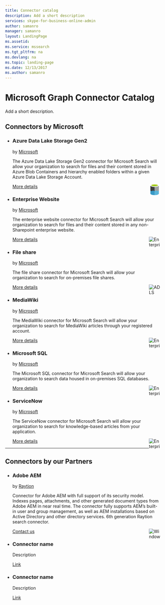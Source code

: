 ```yaml
---
title: Connector catalog
description: Add a short description
services: skype-for-business-online-admin
author: samanro
manager: samanro
layout: LandingPage
ms.assetid: 
ms.service: mssearch
ms.tgt_pltfrm: na
ms.devlang: na
ms.topic: landing-page
ms.date: 12/13/2017
ms.author: samanro
---
```

# Microsoft Graph Connector Catalog

Add a short description.

<h2>Connectors by Microsoft</h2>
<ul class="panelContent cardsZ">
    <li>
        <div class="cardSize">
            <div class="cardPadding">
                <div class="card">
                    <div class="cardText">
                        <h3>Azure Data Lake Storage Gen2</h3>
                        <p>by <a href="https://www.microsoft.com">Microsoft</a></p>
                        <p>The Azure Data Lake Storage Gen2 connector for Microsoft Search will allow your organization to search for files and their content stored in Azure Blob Containers and hierarchy enabled folders within a given Azure Data Lake Storage Account.</p>
                        <p><a href=azure-data-lake-connector.md>More details</a> <img src="Azure_Data_Lake_Small.png" alt="ADLS logo" width="37" height="37" align="right"></p>
                    </div>
                </div>
            </div>
        </div>
    </li>
    <li>
        <div class="cardSize">
            <div class="cardPadding">
                <div class="card">
                    <div class="cardText">
                        <h3>Enterprise Website</h3>
                        <p>by <a href="https://www.microsoft.com">Microsoft</a></p>
                        <p>The enterprise website connector for Microsoft Search will allow your organization to search for files and their content stored in any non-Sharepoint enterprise website.</p> <a href=enterprise-web-connector.md>More details</a> <img src="https://s3-us-west-1.amazonaws.com/striim-prod-media/wp-content/uploads/2018/06/22135502/Azure-DataLake-icon.png" alt="Enterprise Website" width="37" height="37" align="right"></p>
                    </div>
                </div>
            </div>
        </div>
    </li>
    <li>
        <div class="cardSize">
            <div class="cardPadding">
                <div class="card">
                    <div class="cardText">
                        <h3>File share</h3>
                        <p>by <a href="https://www.microsoft.com">Microsoft</a></p>
                        <p>The file share connector for Microsoft Search will allow your organization to search for on-premises file shares.</p>
                        <p><a href=file-share-connector.md>More details</a> <img src="https://s3-us-west-1.amazonaws.com/striim-prod-media/wp-content/uploads/2018/06/22135502/Azure-DataLake-icon.png" alt="ADLS logo" width="37" height="37" align="right"></p>
                    </div>
                </div>
            </div>
        </div>
    </li>
</ul>
<ul class="panelContent cardsZ">
    <li>
        <div class="cardSize">
            <div class="cardPadding">
                <div class="card">
                    <div class="cardText">
                        <h3>MediaWiki</h3>
                        <p>by <a href="https://www.microsoft.com">Microsoft</a></p>
                        <p>The MediaWiki connector for Microsoft Search will allow your organization to search for MediaWiki articles through your registered account.</p>
                        <p><a href=mediawiki-connector.md>More details</a> <img src="https://s3-us-west-1.amazonaws.com/striim-prod-media/wp-content/uploads/2018/06/22135502/Azure-DataLake-icon.png" alt="Enterprise Website" width="37" height="37" align="right"></p>
                    </div>
                </div>
            </div>
        </div>
    </li>
    <li>
        <div class="cardSize">
            <div class="cardPadding">
                <div class="card">
                    <div class="cardText">
                        <h3>Microsoft SQL</h3>
                        <p>by <a href="https://www.microsoft.com">Microsoft</a></p>
                        <p>The Microsoft SQL connector for Microsoft Search will allow your organization to search data housed in on-premises SQL databases.</p>
                        <p><a href=MSSQL-connector.md>More details</a> <img src="https://s3-us-west-1.amazonaws.com/striim-prod-media/wp-content/uploads/2018/06/22135502/Azure-DataLake-icon.png" alt="Enterprise Website" width="37" height="37" align="right"></p>
                    </div>
                </div>
            </div>
        </div>
    </li>
    <li>
        <div class="cardSize">
            <div class="cardPadding">
                <div class="card">
                    <div class="cardText">
                        <h3>ServiceNow</h3>
                        <p>by <a href="https://www.microsoft.com">Microsoft</a></p>
                        <p>The ServiceNow connector for Microsoft Search will allow your organization to search for knowledge-based articles from your application.</p>
                        <p><a href=servicenow-connector.md>More details</a> <img src="https://s3-us-west-1.amazonaws.com/striim-prod-media/wp-content/uploads/2018/06/22135502/Azure-DataLake-icon.png" alt="Enterprise Website" width="37" height="37" align="right"></p>
                    </div>
                </div>
            </div>
        </div>
    </li>
</ul>



---

<h2>Connectors by our Partners</h2>
<ul class="panelContent cardsZ">
    <li>
        <div class="cardSize">
            <div class="cardPadding">
                <div class="card">
                    <div class="cardText">
                        <h3>Adobe AEM</h3>
                        <p>by <a href="https://www.raytion.com/products/enterprise-search-connectors">Raytion</a></p>
                        <p>Connector for Adobe AEM with full support of its security model. Indexes pages, attachments, and other generated document types from Adobe AEM in near real time. The connector fully supports AEM’s built-in user and group management, as well as AEM installations based on Active Directory and other directory services. 6th generation Raytion search connector. </p>
                        <p><a href="mailto:search@raytion.com">Contact us</a> <img src="https://docs.microsoft.com/en-us//media/logos/logo_Windows.svg" alt="Windows logo" width="37" height="37" align="right"></p>
                    </div>
                </div>
            </div>
        </div>
    </li>
    <li>
        <div class="cardSize">
            <div class="cardPadding">
                <div class="card">
                    <div class="cardText">
                        <h3>Connector name</h3>
                        <p>Description</p>
                        <p><a href="">Link</a></p>
                    </div>
                </div>
            </div>
        </div>
    </li>
    <li>
        <div class="cardSize">
            <div class="cardPadding">
                <div class="card">
                    <div class="cardText">
                        <h3>Connector name</h3>
                        <p>Description</p>
                        <p><a href="">Link</a></p>
                    </div>
                </div>
            </div>
        </div>
    </li>
</ul>

